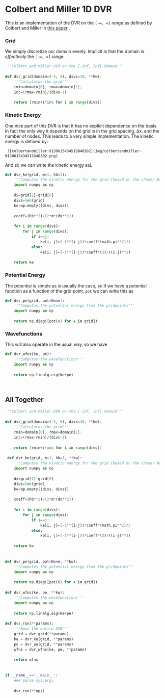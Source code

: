 <a id="colbert-and-miller-1d-dvr" style="width:0;height:0;margin:0;padding:0;">&zwnj;</a>

# Colbert and Miller 1D DVR

This is an implementation of the DVR on the  ```[-∞, ∞]```  range as defined by Colbert and Miller in  [this paper](http://xbeams.chem.yale.edu/~batista/v572/ColbertMiller.pdf) .

### Grid

We simply discretize our domain evenly. Implicit is that the domain is  *effectively*  the  ```[-∞, ∞]```  range.

```python
'''Colbert and Miller DVR on the [-inf, inf] domain'''

def dvr_grid(domain=(-5, 5), divs=10, **kw):
    '''Calculates the grid'''
    rmin=domain[0]; rmax=domain[1];
    inc=(rmax-rmin)/(divs-1)

    return [rmin+i*inc for i in range(divs)]
```

### Kinetic Energy

One nice part of this DVR is that it has no explicit dependence on the basis. In fact the only way it depends on the grid is in the grid spacing, Δx, and the number of nodes. This leads to a very simple implementation. The kinetic energy  is defined by:

	 ![colbertandmiller-9130615434515840302](img/colbertandmiller-9130615434515840302.png) 		

And so we can write the kinetic energy asL

```python
def dvr_ke(grid, m=1, hb=1):
	'''Computes the kinetic energy for the grid (based on the chosen basis)'''
	import numpy as np
	
	dx=grid[1]-grid[0]
	divs=len(grid)
	ke=np.empty((divs, divs))

	coeff=(hb**2)/(2*m*(dx**2))

	for i in range(divs):
		for j in range(divs):
			if i==j:
				ke[i, j]=(-1**(i-j))*coeff*(math.pi**2)/3
			else:
				ke[i, j]=(-1**(i-j))*coeff*(2)/((i-j)**2)

	return ke
```

### Potential Energy

The potential is simple as is usually the case, so if we have a potential function as a function of the grid point,  ```pot```  we can write this as

```python
def dvr_pe(grid, pot=None):
	'''Computes the potential energy from the gridpoints'''
	import numpy as np
	
	return np.diag([pot(x) for x in grid])
```

### Wavefunctions

This will also operate in the usual way, so we have 

```python
def dvr_wfns(ke, pe):
	'''Computes the wavefunctions'''
	import numpy as np
	
	return np.linalg.eig(ke+pe)
```

<a id="all-together" style="width:0;height:0;margin:0;padding:0;">&zwnj;</a>

## All Together

```python
'''Colbert and Miller DVR on the [-inf, inf] domain'''

def dvr_grid(domain=(-5, 5), divs=10, **kw):
    '''Calculates the grid'''
    rmin=domain[0]; rmax=domain[1];
    inc=(rmax-rmin)/(divs-1)

    return [rmin+i*inc for i in range(divs)]
    
 def dvr_ke(grid, m=1, hb=1, **kw):
	'''Computes the kinetic energy for the grid (based on the chosen basis)'''
	import numpy as np
	
	dx=grid[1]-grid[0]
	divs=len(grid)
	ke=np.empty((divs, divs))

	coeff=(hb**2)/(2*m*(dx**2))

	for i in range(divs):
		for j in range(divs):
			if i==j:
				ke[i, j]=(-1**(i-j))*coeff*(math.pi**2)/3
			else:
				ke[i, j]=(-1**(i-j))*coeff*(2)/((i-j)**2)

	return ke


def dvr_pe(grid, pot=None, **kw):
	'''Computes the potential energy from the gridpoints'''
	import numpy as np
	
	return np.diag([pot(x) for x in grid])
	
def dvr_wfns(ke, pe, **kw):
	'''Computes the wavefunctions'''
	import numpy as np
	
	return np.linalg.eig(ke+pe)
	
def dvr_run(**params):
	'''Runs the entire DVR'''
	grid = dvr_grid(**params)
	ke = dvr_ke(grid, **params)
	pe = dvr_pe(grid, **params)
	wfns = dvr_wfns(ke, pe, **params)
	
	return wfns
	
	
if __name__=='__main__':
	### parse sys.argv
	
	dvr_run(**ops)
```